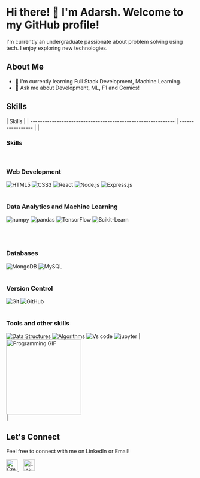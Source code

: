 # Hi there! 👋 I'm Adarsh. Welcome to my GitHub profile!

I'm currently an undergraduate passionate about problem solving using tech. I enjoy exploring new technologies.

## About Me

- 🌱 I'm currently learning Full Stack Development, Machine Learning.
- 💬 Ask me about Development, ML, F1 and Comics!

## Skills

| Skills                                               |
| ------------------------------------------------------------ | ----------------- |
| <h3>Skills</h3><br>
### Web Development<br>
![HTML5](https://img.shields.io/badge/-HTML5-red) 
![CSS3](https://img.shields.io/badge/-CSS3-blue) 
![React](https://img.shields.io/badge/-React-blue) 
![Node.js](https://img.shields.io/badge/-Node.js-green) 
![Express.js](https://img.shields.io/badge/-Express.js-lightgrey)
<br><br>

### Data Analytics and Machine Learning<br>
![numpy](https://img.shields.io/badge/-numpy-blue) 
![pandas](https://img.shields.io/badge/-pandas-brightgreen) 
![TensorFlow](https://img.shields.io/badge/-TensorFlow-orange) 
![Scikit-Learn](https://img.shields.io/badge/-Scikit--Learn-blue)

<br><br>
### Databases<br>
![MongoDB](https://img.shields.io/badge/-MongoDB-brightgreen) 
![MySQL](https://img.shields.io/badge/-MySQL-blue)
<br><br>
### Version Control<br>
![Git](https://img.shields.io/badge/-Git-red) 
![GitHub](https://img.shields.io/badge/-GitHub-black)
<br><br>
### Tools and other skills<br>
![Data Structures](https://img.shields.io/badge/-Data%20Structures-orange) 
![Algorithms](https://img.shields.io/badge/-Algorithms-yellow) 
![Vs code](https://img.shields.io/badge/-Vs%20code-blue) 
![jupyter](https://img.shields.io/badge/-jupyter-orange) | <img src="https://media.giphy.com/media/ZVik7pBtu9dNS/giphy.gif" alt="Programming GIF" width="200"/><br> |
  
## Let's Connect

Feel free to connect with me on LinkedIn or Email!

<div>
  <a href="mailto:adarsh.ramesh.raj@gmail.com">
    <img src="https://img.icons8.com/fluency/48/000000/gmail-new.png" alt="Gmail" width="30"/>
  </a>
  &nbsp;&nbsp;
  <a href="https://www.linkedin.com/in/adarshrraj/">
    <img src="https://img.icons8.com/color/48/000000/linkedin.png" alt="LinkedIn" width="30"/>
  </a>
</div>









<!---
RajAdarsh2022/RajAdarsh2022 is a ✨ special ✨ repository because its `README.md` (this file) appears on your GitHub profile.
You can click the Preview link to take a look at your changes.
--->
